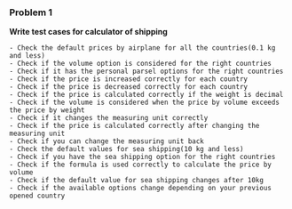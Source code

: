 ### Problem 1
**Write test cases for calculator of shipping**

    - Check the default prices by airplane for all the countries(0.1 kg and less)
    - Check if the volume option is considered for the right countries
    - Check if it has the personal parsel options for the right countries
    - Check if the price is increased correctly for each country
    - Check if the price is decreased correctly for each country
    - Check if the price is calculated correctly if the weight is decimal
    - Check if the volume is considered when the price by volume exceeds the price by weight
    - Check if it changes the measuring unit correctly 
    - Check if the price is calculated correctly after changing the measuring unit
    - Check if you can change the measuring unit back
    - Check the default values for sea shipping(10 kg and less)
    - Check if you have the sea shipping option for the right countries
    - Check if the formula is used correctly to calculate the price by volume
    - Check if the default value for sea shipping changes after 10kg
    - Check if the available options change depending on your previous opened country
